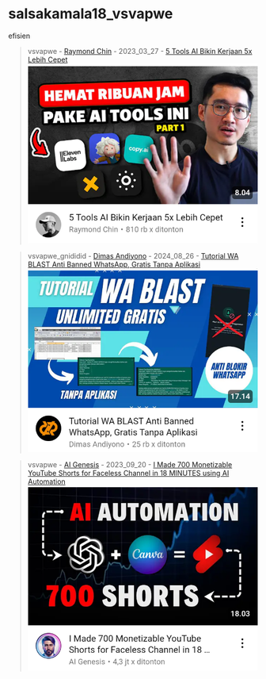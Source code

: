 # salsakamala18_vsvapwe
efisien
> vsvapwe - [Raymond Chin](https://m.youtube.com/@RaymondChins) - 2023_03_27 - [5 Tools AI Bikin Kerjaan 5x Lebih Cepet](https://youtu.be/L1WaVEi7ePI) <img src="media/L1WaVEi7ePI/Screenshot_2024-11-12-22-06-32-99.png">


> vsvapwe_gnididid - [Dimas Andiyono](https://m.youtube.com/@DimasAndiyono) - 2024_08_26 - [Tutorial WA BLAST Anti Banned WhatsApp, Gratis Tanpa Aplikasi](https://youtu.be/KYOj8UBdRVQ) <img src="media/KYOj8UBdRVQ/Screenshot_2024-11-13-07-01-34-47.png">


> vsvapwe - [AI Genesis](https://m.youtube.com/@AI.Genesis) - 2023_09_20 - [I Made 700 Monetizable YouTube Shorts for Faceless Channel in 18 MINUTES using AI Automation](https://youtu.be/lqXWVzWkkyc) <img src="media/lqXWVzWkkyc/Screenshot_2024-11-13-07-15-49-67.png">
